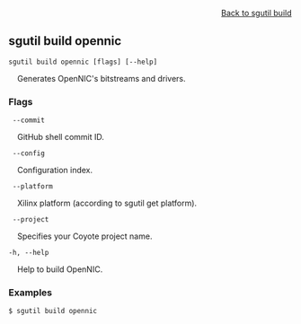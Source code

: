 <div id="readme" class="Box-body readme blob js-code-block-container">
<article class="markdown-body entry-content p-3 p-md-6" itemprop="text">
<p align="right">
<a href="https://github.com/fpgasystems/sgrt/blob/main/cli/manual/sgutil-build.md#sgutil-build">Back to sgutil build</a>
</p>

## sgutil build opennic

<code>sgutil build opennic [flags] [--help]</code>
<p>
  &nbsp; &nbsp; Generates OpenNIC's bitstreams and drivers.
</p>

### Flags
<code>    --commit <string></code>
<p>
  &nbsp; &nbsp; GitHub shell commit ID.
</p>

<code>    --config <string></code>
<p>
  &nbsp; &nbsp; Configuration index.
</p>

<code>    --platform <string></code>
<p>
  &nbsp; &nbsp; Xilinx platform (according to sgutil get platform).
</p>

<code>    --project <string></code>
<p>
  &nbsp; &nbsp; Specifies your Coyote project name.
</p>

<code>-h, --help <string></code>
<p>
  &nbsp; &nbsp; Help to build OpenNIC.
</p>

### Examples
```
$ sgutil build opennic
```